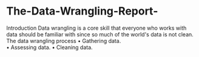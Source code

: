 # The-Data-Wrangling-Report-
Introduction 
Data wrangling is a core skill that everyone who works with data should be familiar with since so much of the world's data is not clean.  The data wrangling process 
• Gathering data.  
• Assessing data. 
 • Cleaning data.
